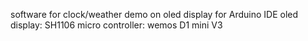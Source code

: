 software for clock/weather demo on oled display for Arduino IDE
oled display: SH1106
micro controller: wemos D1 mini V3
